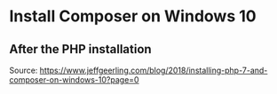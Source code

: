 # Install Composer on Windows 10
## After the PHP installation
Source: https://www.jeffgeerling.com/blog/2018/installing-php-7-and-composer-on-windows-10?page=0
